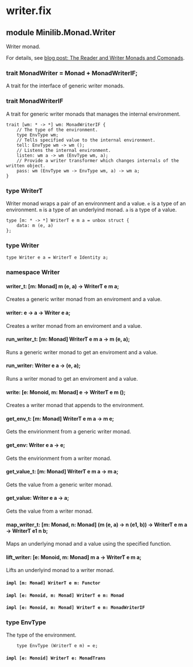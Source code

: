 # writer.fix

## module Minilib.Monad.Writer

Writer monad.

For details, see [blog post: The Reader and Writer Monads and Comonads](https://www.olivierverdier.com/posts/2014/12/31/reader-writer-monad-comonad/).

### trait MonadWriter = Monad + MonadWriterIF;

A trait for the interface of generic writer monads.

### trait MonadWriterIF

A trait for generic writer monads that manages the internal environment.

```
trait [wm: * -> *] wm: MonadWriterIF {
    // The type of the environment.
    type EnvType wm;
    // Tells specified value to the internal environment.
    tell: EnvType wm -> wm ();
    // Listens the internal environment.
    listen: wm a -> wm (EnvType wm, a);
    // Provide a writer transformer which changes internals of the written object.
    pass: wm (EnvType wm -> EnvType wm, a) -> wm a;
}
```
### type WriterT

Writer monad wraps a pair of an environment and a value.
`e` is a type of an environment.
`m` is a type of an underlyind monad.
`a` is a type of a value.

```
type [m: * -> *] WriterT e m a = unbox struct {
    data: m (e, a)
};
```
### type Writer

```
type Writer e a = WriterT e Identity a;
```
### namespace Writer

#### writer_t: [m: Monad] m (e, a) -> WriterT e m a;

Creates a generic writer monad from an enviroment and a value.

#### writer: e -> a -> Writer e a;

Creates a writer monad from an enviroment and a value.

#### run_writer_t: [m: Monad] WriterT e m a -> m (e, a);

Runs a generic writer monad to get an enviroment and a value.

#### run_writer: Writer e a -> (e, a);

Runs a writer monad to get an enviroment and a value.

#### write: [e: Monoid, m: Monad] e -> WriterT e m ();

Creates a writer monad that appends to the environment.

#### get_env_t: [m: Monad] WriterT e m a -> m e;

Gets the envirionment from a generic writer monad.

#### get_env: Writer e a -> e;

Gets the envirionment from a writer monad.

#### get_value_t: [m: Monad] WriterT e m a -> m a;

Gets the value from a generic writer monad.

#### get_value: Writer e a -> a;

Gets the value from a writer monad.

#### map_writer_t: [m: Monad, n: Monad] (m (e, a) -> n (e1, b)) -> WriterT e m a -> WriterT e1 n b;

Maps an underlying monad and a value using the specified function.

#### lift_writer: [e: Monoid, m: Monad] m a -> WriterT e m a;

Lifts an underlyind monad to a writer monad.

#### `impl [m: Monad] WriterT e m: Functor`

#### `impl [e: Monoid, m: Monad] WriterT e m: Monad`

#### `impl [e: Monoid, m: Monad] WriterT e m: MonadWriterIF`

### type EnvType

The type of the environment.

```
    type EnvType (WriterT e m) = e;
```
#### `impl [e: Monoid] WriterT e: MonadTrans`

